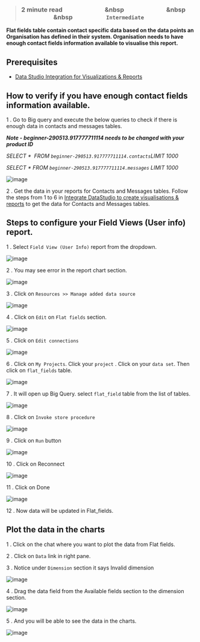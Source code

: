 > ### **2 minute read &nbsp; &nbsp; &nbsp; &nbsp; &nbsp; &nbsp; &nbsp; &nbsp; &nbsp; &nbsp; &nbsp; &nbsp; &nbsp; &nbsp; &nbsp &nbsp; &nbsp; &nbsp; &nbsp; &nbsp; &nbsp; &nbsp; &nbsp; &nbsp; &nbsp; &nbsp; &nbsp; &nbsp; &nbsp; &nbsp &nbsp; &nbsp; &nbsp; &nbsp; &nbsp; &nbsp; &nbsp; &nbsp; &nbsp; &nbsp; &nbsp; &nbsp; &nbsp; &nbsp; &nbsp &nbsp; &nbsp; &nbsp; &nbsp; &nbsp; &nbsp; &nbsp; &nbsp; &nbsp; &nbsp; &nbsp; `Intermediate`**

**Flat fields table contain contact specific data based on the data points an Organisation has defined in their system. Organisation needs to have enough contact fields information available to visualise this report.**

## Prerequisites
- [Data Studio Integration for Visualizations & Reports](https://glific.github.io/docs/docs/Product%20Features/Reporting%20&%20Dashboard/DataStudio%20Integration%20for%20Visualizations%20&%20Reports)

## How to verify if you have enough contact fields information available.

1 .  Go to Big query and execute the below queries to check if there is enough data  in contacts and messages tables.



**_Note - beginner-290513.917777711114  needs to be changed with your product ID_**

_SELECT *  FROM `beginner-290513.917777711114.contacts`LIMIT 1000_

_SELECT * FROM `beginner-290513.917777711114.messages` LIMIT 1000_

![image](https://user-images.githubusercontent.com/32592458/220825085-4c44f5f9-88db-4479-80a2-65befe0147b6.png)



2 . Get the data in your reports for Contacts and Messages tables. Follow the steps from 1 to 6 in [Integrate DataStudio to create visualisations &amp; reports](https://glific.github.io/docs/docs/Product%20Features/Reporting%20&%20Dashboard/DataStudio%20Integration%20for%20Visualizations%20&%20Reports) to get the data for Contacts and Messages tables.

## Steps to configure your Field Views (User info) report.

1 .  Select `Field View (User Info)` report from the dropdown.

![image](https://user-images.githubusercontent.com/32592458/220825095-c14da736-1d22-40f9-b2ae-1b7038c9473b.png)



2 . You may see error in the report chart section.

![image](https://user-images.githubusercontent.com/32592458/220825108-f75ad726-a6e4-4824-9c86-a8fc93d5148b.png)



3 . Click on `Resources >> Manage added data source`

![image](https://user-images.githubusercontent.com/32592458/220825112-f7f25cac-4353-45e0-ab97-3739406716e3.png)



4 . Click on `Edit` on `Flat fields` section.

![image](https://user-images.githubusercontent.com/32592458/220825122-fad954da-46be-4064-84c1-e77562a9e0d3.png)

5 . Click on `Edit connections`

![image](https://user-images.githubusercontent.com/32592458/220825140-74c31bb5-1a50-4cbc-a5df-a9393d2fdf83.png)

6 .  Click on `My Projects`. Click your `project` . Click on your `data set`. Then click on `flat_fields` table.

![image](https://user-images.githubusercontent.com/32592458/220825160-6d2f5b40-3d4a-4dbb-9f1b-3a6edaf3966b.png)

7 .  It will open up Big Query. select `flat_field` table from the list of tables.



![image](https://user-images.githubusercontent.com/32592458/220825176-7a0a91e6-c2a0-4710-b92d-362725a46574.png)

8 . Click on `Invoke store procedure`

![image](https://user-images.githubusercontent.com/32592458/220825190-171460cb-08db-43ac-8711-596bf6606cfb.png)

9 .  Click on `Run` button

![image](https://user-images.githubusercontent.com/32592458/220825207-3de3e868-9332-4fec-8688-7b19e433df31.png)

10 . Click on Reconnect

![image](https://user-images.githubusercontent.com/32592458/220825215-f6958cf2-5f1f-4cfa-84b5-7ef9c9512e1e.png)

11 . Click on Done

![image](https://user-images.githubusercontent.com/32592458/220825223-2a731a27-5abc-49f5-83e3-28f5f5a8f2ef.png)

12 .  Now data will be updated in Flat_fields.



## Plot the data in the charts

1 .  Click on the chat where you want to plot the data from Flat fields.

2 .  Click on `Data` link in right pane.

3 .  Notice under `Dimension` section it says Invalid dimension

![image](https://user-images.githubusercontent.com/32592458/220825237-68f3f18a-bd5e-4be2-b58d-808ad60323ec.png)

4 . Drag the data field from the Available fields section to the dimension section.

![image](https://user-images.githubusercontent.com/32592458/220825248-7f71cd60-86a9-4948-8b74-a3b09b50b80e.png)



5 .  And you will be able to see the data in the charts.

![image](https://user-images.githubusercontent.com/32592458/220825257-dc41434e-1131-4d41-a011-d75d654e8f90.png)
